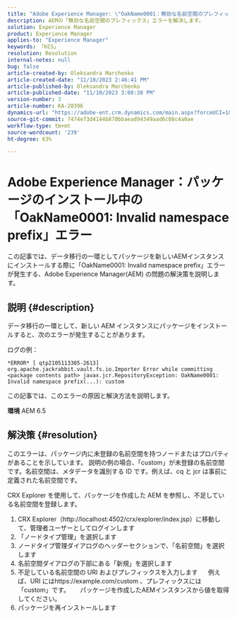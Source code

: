 ```yaml
---
title: "Adobe Experience Manager: \"OakName0001：無効な名前空間のプレフィックス\"エラーがパッケージのインストール中に発生しました"
description: AEMの「無効な名前空間のプレフィックス」エラーを解決します。
solution: Experience Manager
product: Experience Manager
applies-to: "Experience Manager"
keywords: 「KCS」
resolution: Resolution
internal-notes: null
bug: false
article-created-by: Oleksandra Marchenko
article-created-date: "11/10/2023 2:46:41 PM"
article-published-by: Oleksandra Marchenko
article-published-date: "11/10/2023 3:00:38 PM"
version-number: 3
article-number: KA-20396
dynamics-url: "https://adobe-ent.crm.dynamics.com/main.aspx?forceUCI=1&pagetype=entityrecord&etn=knowledgearticle&id=76fa5df0-d77f-ee11-8179-6045bd006149"
source-git-commit: 7474e73d4144b870bbaead94349aad6c08c4a0ae
workflow-type: tm+mt
source-wordcount: '239'
ht-degree: 63%

---
```


# Adobe Experience Manager：パッケージのインストール中の「OakName0001: Invalid namespace prefix」エラー


この記事では、データ移行の一環としてパッケージを新しいAEMインスタンスにインストールする際に「OakName0001: Invalid namespace prefix」エラーが発生する、Adobe Experience Manager(AEM) の問題の解決策を説明します。

## 説明 {#description}


データ移行の一環として、新しい AEM インスタンスにパッケージをインストールすると、次のエラーが発生することがあります。

ログの例：


```
*ERROR* [ qtp2105113305-2613]  org.apache.jackrabbit.vault.fs.io.Importer Error while committing <package contents path> javax.jcr.RepositoryException: OakName0001: Invalid namespace prefix(...): custom
```




この記事では、このエラーの原因と解決方法を説明します。

<b>環境</b>
AEM 6.5


## 解決策 {#resolution}


このエラーは、パッケージ内に未登録の名前空間を持つノードまたはプロパティがあることを示しています。
説明の例の場合、「custom」が未登録の名前空間です。名前空間は、メタデータを識別する ID です。例えば、cq と jcr は事前に定義された名前空間です。

CRX Explorer を使用して、パッケージを作成した AEM を参照し、不足している名前空間を登録します。

1. CRX Explorer（http://localhost:4502/crx/explorer/index.jsp）に移動して、管理者ユーザーとしてログインします
2. 「ノードタイプ管理」を選択します
3. ノードタイプ管理ダイアログのヘッダーセクションで、「名前空間」を選択します
4. 名前空間ダイアログの下部にある「新規」を選択します
5. 不足している名前空間の URI およびプレフィックスを入力します
     例えば、URI にはhttps://example.com/custom 、プレフィックスには「custom」です。
     パッケージを作成したAEMインスタンスから値を取得してください。
6. パッケージを再インストールします
